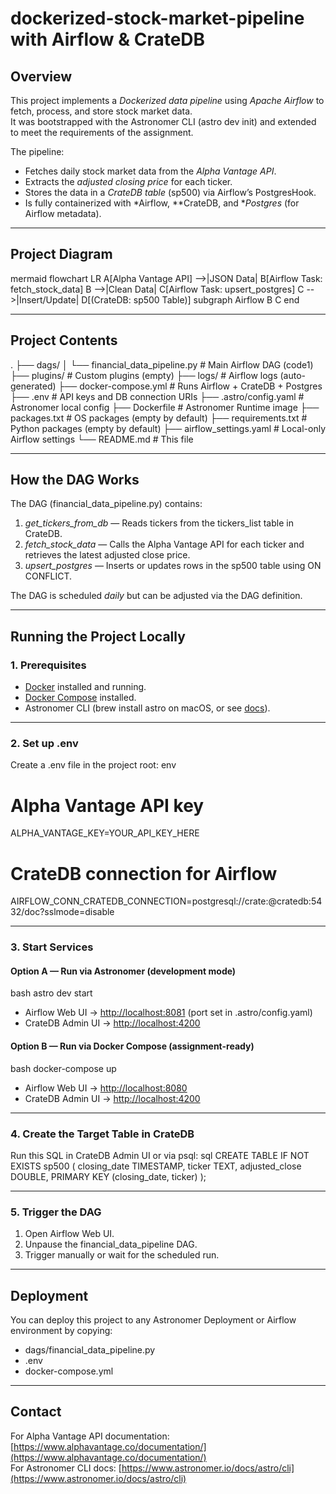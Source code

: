 # dockerized-stock-market-pipeline with Airflow & CrateDB

## Overview
This project implements a *Dockerized data pipeline* using *Apache Airflow* to fetch, process, and store stock market data.  
It was bootstrapped with the Astronomer CLI (astro dev init) and extended to meet the requirements of the assignment.

The pipeline:
- Fetches daily stock market data from the *Alpha Vantage API*.
- Extracts the *adjusted closing price* for each ticker.
- Stores the data in a *CrateDB table* (sp500) via Airflow’s PostgresHook.
- Is fully containerized with *Airflow, **CrateDB, and **Postgres* (for Airflow metadata).

---

## Project Diagram

mermaid
flowchart LR
    A[Alpha Vantage API] -->|JSON Data| B[Airflow Task: fetch_stock_data]
    B -->|Clean Data| C[Airflow Task: upsert_postgres]
    C -->|Insert/Update| D[(CrateDB: sp500 Table)]
    subgraph Airflow
        B
        C
    end


---

## Project Contents


.
├── dags/
│   └── financial_data_pipeline.py   # Main Airflow DAG (code1)
├── plugins/                         # Custom plugins (empty)
├── logs/                            # Airflow logs (auto-generated)
├── docker-compose.yml               # Runs Airflow + CrateDB + Postgres
├── .env                             # API keys and DB connection URIs
├── .astro/config.yaml               # Astronomer local config
├── Dockerfile                       # Astronomer Runtime image
├── packages.txt                     # OS packages (empty by default)
├── requirements.txt                 # Python packages (empty by default)
├── airflow_settings.yaml             # Local-only Airflow settings
└── README.md                        # This file


---

## How the DAG Works
The DAG (financial_data_pipeline.py) contains:
1. *get_tickers_from_db* — Reads tickers from the tickers_list table in CrateDB.
2. *fetch_stock_data* — Calls the Alpha Vantage API for each ticker and retrieves the latest adjusted close price.
3. *upsert_postgres* — Inserts or updates rows in the sp500 table using ON CONFLICT.

The DAG is scheduled *daily* but can be adjusted via the DAG definition.

---

## Running the Project Locally

### 1. Prerequisites
- [Docker](https://docs.docker.com/get-docker/) installed and running.
- [Docker Compose](https://docs.docker.com/compose/install/) installed.
- Astronomer CLI (brew install astro on macOS, or see [docs](https://www.astronomer.io/docs/astro/cli/install-cli)).

---

### 2. Set up .env
Create a .env file in the project root:
env
# Alpha Vantage API key
ALPHA_VANTAGE_KEY=YOUR_API_KEY_HERE

# CrateDB connection for Airflow
AIRFLOW_CONN_CRATEDB_CONNECTION=postgresql://crate:@cratedb:5432/doc?sslmode=disable


---

### 3. Start Services

#### Option A — Run via Astronomer (development mode)
bash
astro dev start

- Airflow Web UI → [http://localhost:8081](http://localhost:8081) (port set in .astro/config.yaml)
- CrateDB Admin UI → [http://localhost:4200](http://localhost:4200)

#### Option B — Run via Docker Compose (assignment-ready)
bash
docker-compose up

- Airflow Web UI → [http://localhost:8080](http://localhost:8080)
- CrateDB Admin UI → [http://localhost:4200](http://localhost:4200)

---

### 4. Create the Target Table in CrateDB
Run this SQL in CrateDB Admin UI or via psql:
sql
CREATE TABLE IF NOT EXISTS sp500 (
   closing_date TIMESTAMP,
   ticker TEXT,
   adjusted_close DOUBLE,
   PRIMARY KEY (closing_date, ticker)
);


---

### 5. Trigger the DAG
1. Open Airflow Web UI.
2. Unpause the financial_data_pipeline DAG.
3. Trigger manually or wait for the scheduled run.

---

## Deployment
You can deploy this project to any Astronomer Deployment or Airflow environment by copying:
- dags/financial_data_pipeline.py
- .env
- docker-compose.yml

---

## Contact
For Alpha Vantage API documentation: [https://www.alphavantage.co/documentation/](https://www.alphavantage.co/documentation/)  
For Astronomer CLI docs: [https://www.astronomer.io/docs/astro/cli](https://www.astronomer.io/docs/astro/cli)

